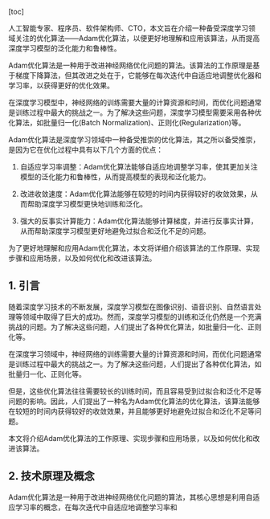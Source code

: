 
[toc]                    
                
                
人工智能专家、程序员、软件架构师、CTO，本文旨在介绍一种备受深度学习领域关注的优化算法——Adam优化算法，以便更好地理解和应用该算法，从而提高深度学习模型的泛化能力和鲁棒性。

Adam优化算法是一种用于改进神经网络优化问题的算法。该算法的工作原理是基于梯度下降算法，但其改进之处在于，它能够在每次迭代中自适应地调整优化器和学习率，以获得更好的优化效果。

在深度学习模型中，神经网络的训练需要大量的计算资源和时间，而优化问题通常是训练过程中最大的挑战之一。为了解决这些问题，深度学习模型需要采用各种优化算法，如批量归一化(Batch Normalization)、正则化(Regularization)等。

Adam优化算法是深度学习领域中一种备受推崇的优化算法，其之所以备受推崇，是因为它在优化过程中具有以下几个方面的优点：

1. 自适应学习率调整：Adam优化算法能够自适应地调整学习率，使其更加关注模型的泛化能力和鲁棒性，从而提高模型的表现和泛化能力。

2. 改进收敛速度：Adam优化算法能够在较短的时间内获得较好的收敛效果，从而帮助深度学习模型更快地训练和泛化。

3. 强大的反事实计算能力：Adam优化算法能够计算梯度，并进行反事实计算，从而帮助深度学习模型更好地避免过拟合和泛化不足的问题。

为了更好地理解和应用Adam优化算法，本文将详细介绍该算法的工作原理、实现步骤和应用场景，以及如何优化和改进该算法。

## 1. 引言

随着深度学习技术的不断发展，深度学习模型在图像识别、语音识别、自然语言处理等领域中取得了巨大的成功。然而，深度学习模型的训练和泛化仍然是一个充满挑战的问题。为了解决这些问题，人们提出了各种优化算法，如批量归一化、正则化等。

在深度学习领域中，神经网络的训练需要大量的计算资源和时间，而优化问题通常是训练过程中最大的挑战之一。为了解决这些问题，人们提出了各种优化算法，如批量归一化、正则化等。

但是，这些优化算法往往需要较长的训练时间，而且容易受到过拟合和泛化不足等问题的影响。因此，人们提出了一种名为Adam优化算法的优化算法，该算法能够在较短的时间内获得较好的收敛效果，并且能够更好地避免过拟合和泛化不足等问题。

本文将介绍Adam优化算法的工作原理、实现步骤和应用场景，以及如何优化和改进该算法。

## 2. 技术原理及概念

Adam优化算法是一种用于改进神经网络优化问题的算法，其核心思想是利用自适应学习率的概念，在每次迭代中自适应地调整学习率和

